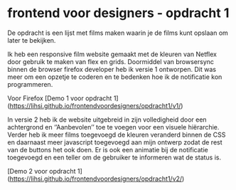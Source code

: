 # frontend voor designers - opdracht 1
De opdracht is een lijst met films maken waarin je de films kunt opslaan om later te bekijken. 

Ik heb een responsive film website gemaakt met de kleuren van Netflex door gebruik te maken van flex en grids. Doormiddel van browsersync binnen de browser firefox developer heb ik versie 1 ontworpen. Dit was meer om een opzetje te coderen en te bedenken hoe ik de notificatie kon programmeren. 

Voor Firefox
[Demo 1 voor opdracht 1] (https://lihsi.github.io/frontendvoordesigners/opdracht1/v1/)

In versie 2 heb ik de website uitgebreid in zijn volledigheid door een achtergrond en ‘’Aanbevolen’’ toe te voegen voor een visuele hiërarchie. Verder heb ik meer films toegevoegd de kleuren veranderd binnen de CSS en daarnaast meer javascript toegevoegd aan mijn ontwerp zodat de rest van de buttons het ook doen. Er is ook een animatie bij de notificatie toegevoegd en een teller om de gebruiker te informeren wat de status is. 

[Demo 2 voor opdracht 1] (https://lihsi.github.io/frontendvoordesigners/opdracht1/v2/)


